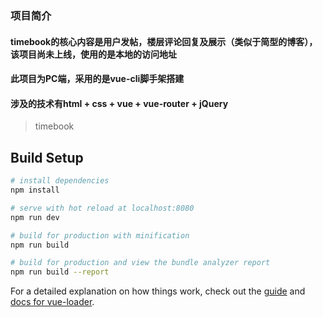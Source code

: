 ### 项目简介
#### timebook的核心内容是用户发帖，楼层评论回复及展示（类似于简型的博客），该项目尚未上线，使用的是本地的访问地址
#### 此项目为PC端，采用的是vue-cli脚手架搭建
#### 涉及的技术有html + css + vue + vue-router + jQuery

> timebook

## Build Setup

``` bash
# install dependencies
npm install

# serve with hot reload at localhost:8080
npm run dev

# build for production with minification
npm run build

# build for production and view the bundle analyzer report
npm run build --report
```

For a detailed explanation on how things work, check out the [guide](http://vuejs-templates.github.io/webpack/) and [docs for vue-loader](http://vuejs.github.io/vue-loader).
